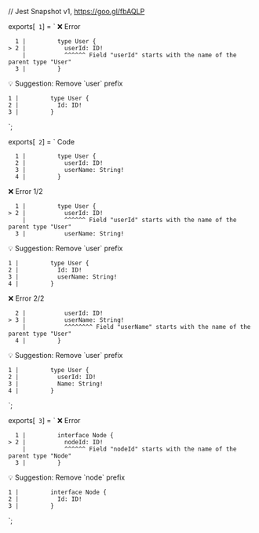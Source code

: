 // Jest Snapshot v1, https://goo.gl/fbAQLP

exports[` 1`] = `
❌ Error

      1 |         type User {
    > 2 |           userId: ID!
        |           ^^^^^^ Field "userId" starts with the name of the parent type "User"
      3 |         }

💡 Suggestion: Remove \`user\` prefix

    1 |         type User {
    2 |           Id: ID!
    3 |         }
`;

exports[` 2`] = `
Code

      1 |         type User {
      2 |           userId: ID!
      3 |           userName: String!
      4 |         }

❌ Error 1/2

      1 |         type User {
    > 2 |           userId: ID!
        |           ^^^^^^ Field "userId" starts with the name of the parent type "User"
      3 |           userName: String!

💡 Suggestion: Remove \`user\` prefix

    1 |         type User {
    2 |           Id: ID!
    3 |           userName: String!
    4 |         }

❌ Error 2/2

      2 |           userId: ID!
    > 3 |           userName: String!
        |           ^^^^^^^^ Field "userName" starts with the name of the parent type "User"
      4 |         }

💡 Suggestion: Remove \`user\` prefix

    1 |         type User {
    2 |           userId: ID!
    3 |           Name: String!
    4 |         }
`;

exports[` 3`] = `
❌ Error

      1 |         interface Node {
    > 2 |           nodeId: ID!
        |           ^^^^^^ Field "nodeId" starts with the name of the parent type "Node"
      3 |         }

💡 Suggestion: Remove \`node\` prefix

    1 |         interface Node {
    2 |           Id: ID!
    3 |         }
`;
